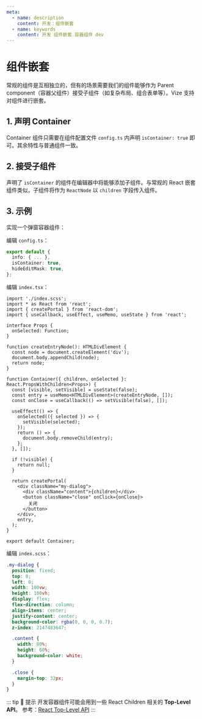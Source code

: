 ```yaml
---
meta:
  - name: description
    content: 开发：组件嵌套
  - name: keywords
    content: 开发 组件嵌套 容器组件 dev
---
```


# 组件嵌套

常规的组件是互相独立的，但有的场景需要我们的组件能够作为 Parent component（容器父组件）接受子组件（如复杂布局、组合表单等）。Vize 支持对组件进行嵌套。

## 1. 声明 Container

Container 组件只需要在组件配置文件 `config.ts` 内声明 `isContainer: true` 即可。其余特性与普通组件一致。

## 2. 接受子组件

声明了 `isContainer` 的组件在编辑器中将能够添加子组件。与常规的 React 嵌套组件类似，子组件将作为 `ReactNode` 以 `children` 字段传入组件。

## 3. 示例

实现一个弹窗容器组件：

编辑 `config.ts`：

```ts {8}
export default {
  info: { ... },
  isContainer: true,
  hideEditMask: true,
};
```

编辑 `index.tsx`：

```tsx {36}
import './index.scss';
import * as React from 'react';
import { createPortal } from 'react-dom';
import { useCallback, useEffect, useMemo, useState } from 'react';

interface Props {
  onSelected: Function;
}

function createEntryNode(): HTMLDivElement {
  const node = document.createElement('div');
  document.body.appendChild(node);
  return node;
}

function Container({ children, onSelected }: React.PropsWithChildren<Props>) {
  const [visible, setVisible] = useState(false);
  const entry = useMemo<HTMLDivElement>(createEntryNode, []);
  const onClose = useCallback(() => setVisible(false), []);

  useEffect(() => {
    onSelected(({ selected }) => {
      setVisible(selected);
    });
    return () => {
      document.body.removeChild(entry);
    };
  }, []);

  if (!visible) {
    return null;
  }

  return createPortal(
    <div className="my-dialog">
      <div className="content">{children}</div>
      <button className="close" onClick={onClose}>
        关闭
      </button>
    </div>,
    entry,
  );
}

export default Container;
```

编辑 `index.scss`：

```scss
.my-dialog {
  position: fixed;
  top: 0;
  left: 0;
  width: 100vw;
  height: 100vh;
  display: flex;
  flex-direction: column;
  align-items: center;
  justify-content: center;
  background-color: rgba(0, 0, 0, 0.7);
  z-index: 2147483647;

  .content {
    width: 80%;
    height: 60%;
    background-color: white;
  }

  .close {
    margin-top: 32px;
  }
}
```

::: tip 🌟 提示
开发容器组件可能会用到一些 React Children 相关的 **Top-Level API**。
参考：[React Top-Level API](https://reactjs.org/docs/react-api.html#reactchildren)
:::
